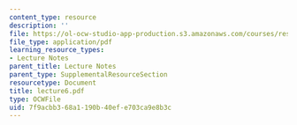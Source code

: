 ```yaml
---
content_type: resource
description: ''
file: https://ol-ocw-studio-app-production.s3.amazonaws.com/courses/res-14-001-abdul-latif-jameel-poverty-action-lab-executive-training-evaluating-social-programs-2009-spring-2009/7f9acbb368a1190b40efe703ca9e8b3c_lecture6.pdf
file_type: application/pdf
learning_resource_types:
- Lecture Notes
parent_title: Lecture Notes
parent_type: SupplementalResourceSection
resourcetype: Document
title: lecture6.pdf
type: OCWFile
uid: 7f9acbb3-68a1-190b-40ef-e703ca9e8b3c
---
```

